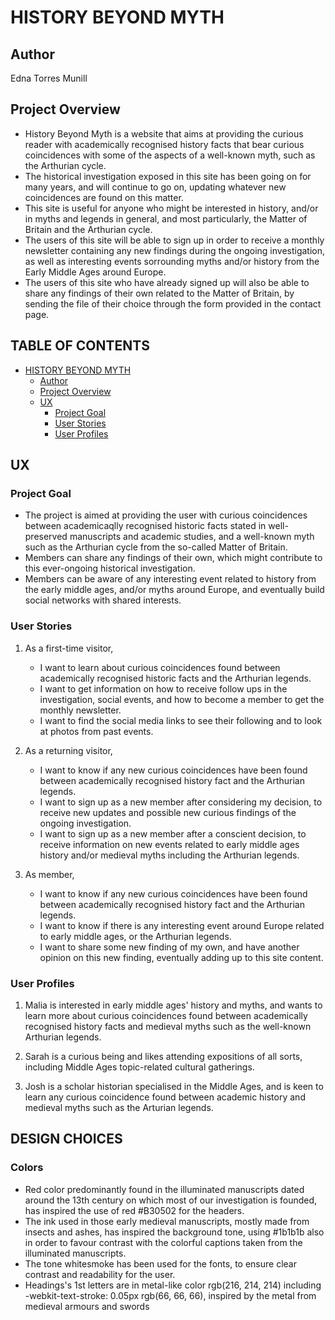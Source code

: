 # HISTORY BEYOND MYTH

## Author
Edna Torres Munill

## Project Overview
- History Beyond Myth is a website that aims at providing the curious reader with academically recognised history facts that bear curious coincidences with some of the aspects of a well-known myth, such as the Arthurian cycle.
- The historical investigation exposed in this site has been going on for many years, and will continue to go on, updating whatever new coincidences are found on this matter.
- This site is useful for anyone who might be interested in history, and/or in myths and legends in general, and most particularly, the Matter of Britain and the Arthurian cycle.
- The users of this site will be able to sign up in order to receive a monthly newsletter containing any new findings during the ongoing investigation, as well as interesting events sorrounding myths and/or history from the Early Middle Ages around Europe.
- The users of this site who have already signed up will also be able to share any findings of their own related to the Matter of Britain, by sending the file of their choice through the form provided in the contact page.

## TABLE OF CONTENTS
- [HISTORY BEYOND MYTH](#history-beyond-myth)
    * [Author](#Author)
    * [Project Overview](#project-overview)
    * [UX](#UX)
        + [Project Goal](#project-goal)
        + [User Stories](#user-stories)
        + [User Profiles](#user-profiles)

## UX

### Project Goal
* The project is aimed at providing the user with curious coincidences between academicaqlly recognised historic facts stated in well-preserved manuscripts and academic studies, and a well-known myth such as the Arthurian cycle from the so-called Matter of Britain.
* Members can share any findings of their own, which might contribute to this ever-ongoing historical investigation.
* Members can be aware of any interesting event related to history from the early middle ages, and/or myths around Europe, and eventually build social networks with shared interests.

### User Stories
1. As a first-time visitor,
    * I want to learn about curious coincidences found between academically recognised historic facts and the Arthurian legends.
    * I want to get information on how to receive follow ups in the investigation, social events, and how to become a member to get the monthly newsletter.
    * I want to find the social media links to see their following and to look at photos from past events.

2. As a returning visitor,
    * I want to know if any new curious coincidences have been found between academically recognised history fact and the Arthurian legends.
    * I want to sign up as a new member after considering my decision, to receive new updates and possible new curious findings of the ongoing investigation.
    * I want to sign up as a new member after a conscient decision, to receive information on new events related to early middle ages history and/or medieval myths including the Arthurian legends.

3. As member,
    * I want to know if any new curious coincidences have been found between academically recognised history fact and the Arthurian legends.
    * I want to know if there is any interesting event around Europe related to early middle ages, or the Arthurian legends.
    * I want to share some new finding of my own, and have another opinion on this new finding, eventually adding up to this site content.

### User Profiles

1. Malia is interested in early middle ages' history and myths, and wants to learn more about curious coincidences found between academically recognised history facts and medieval myths such as the well-known Arthurian legends.

2. Sarah is a curious being and likes attending expositions of all sorts, including Middle Ages topic-related cultural gatherings. 

3. Josh is a scholar historian specialised in the Middle Ages, and is keen to learn any curious coincidence found between academic history and medieval myths such as the Arturian legends.

## DESIGN CHOICES

### Colors
- Red color predominantly found in the illuminated manuscripts dated around the 13th century on which most of our investigation is founded, has inspired the use of red #B30502 for the headers.
- The ink used in those early medieval manuscripts, mostly made from insects and ashes, has inspired the background tone, using #1b1b1b also in order to favour contrast with the colorful captions taken from the illuminated manuscripts.
- The tone whitesmoke has been used for the fonts, to ensure clear contrast and readability for the user.
- Headings's 1st letters are in metal-like color rgb(216, 214, 214) including
    -webkit-text-stroke: 0.05px rgb(66, 66, 66), inspired by the metal from medieval armours and swords
 
